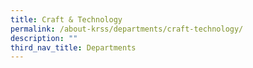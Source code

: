 ```yaml
---
title: Craft & Technology
permalink: /about-krss/departments/craft-technology/
description: ""
third_nav_title: Departments
---
```

